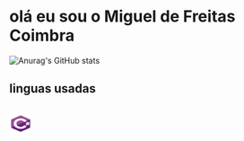 # olá eu sou o Miguel de Freitas Coimbra

  ![Anurag's GitHub stats](https://github-readme-stats.vercel.app/api?username=migfc&show_icons=true&theme=dracula)

##
## linguas usadas

<div style="display: inline_block"><br>
  <img align="center" alt="migfc-Csharp" height="30" width="40" src="https://raw.githubusercontent.com/devicons/devicon/master/icons/csharp/csharp-original.svg">
</div>

##
